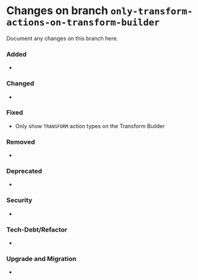 # Changes on branch `only-transform-actions-on-transform-builder`
Document any changes on this branch here.
### Added
- 

### Changed
- 

### Fixed
- Only show `TRANSFORM` action types on the Transform Builder

### Removed
- 

### Deprecated
- 

### Security
- 

### Tech-Debt/Refactor
- 

### Upgrade and Migration
- 
